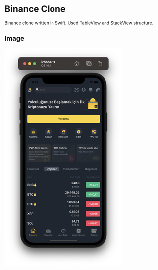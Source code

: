 

# Binance Clone

Binance clone written in Swift. Used TableView and StackView structure. 

## Image ##

<img src="binance.png" alt="binance" width="380" height="700"> 
